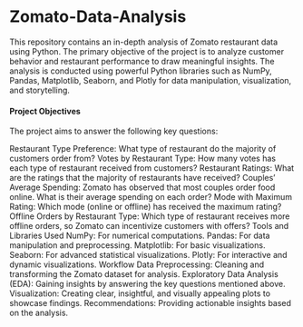 # Zomato-Data-Analysis
This repository contains an in-depth analysis of Zomato restaurant data using Python. The primary objective of the project is to analyze customer behavior and restaurant performance to draw meaningful insights. The analysis is conducted using powerful Python libraries such as NumPy, Pandas, Matplotlib, Seaborn, and Plotly for data manipulation, visualization, and storytelling.

<h4>Project Objectives</h4>
The project aims to answer the following key questions:

Restaurant Type Preference: What type of restaurant do the majority of customers order from?
Votes by Restaurant Type: How many votes has each type of restaurant received from customers?
Restaurant Ratings: What are the ratings that the majority of restaurants have received?
Couples’ Average Spending: Zomato has observed that most couples order food online. What is their average spending on each order?
Mode with Maximum Rating: Which mode (online or offline) has received the maximum rating?
Offline Orders by Restaurant Type: Which type of restaurant receives more offline orders, so Zomato can incentivize customers with offers?
Tools and Libraries Used
NumPy: For numerical computations.
Pandas: For data manipulation and preprocessing.
Matplotlib: For basic visualizations.
Seaborn: For advanced statistical visualizations.
Plotly: For interactive and dynamic visualizations.
Workflow
Data Preprocessing: Cleaning and transforming the Zomato dataset for analysis.
Exploratory Data Analysis (EDA): Gaining insights by answering the key questions mentioned above.
Visualization: Creating clear, insightful, and visually appealing plots to showcase findings.
Recommendations: Providing actionable insights based on the analysis.
